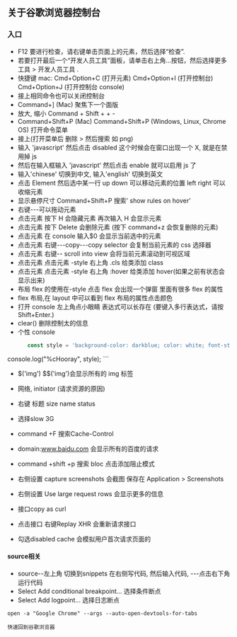 ## 关于谷歌浏览器控制台

### 入口

- F12 要进行检查，请右键单击页面上的元素，然后选择“检查”.
- 若要打开最后一个“开发人员工具”面板，请单击右上角...按钮，然后选择更多工具 > 开发人员工具 .
- 快捷键 mac: Cmd+Option+C (打开元素) Cmd+Option+I (打开控制台) Cmd+Option+J (打开控制台 console)
- 接上相同命令也可以关闭控制台
- Command+] (Mac) 聚焦下一个面版
- 放大, 缩小 Command + Shift + + -
- Command+Shift+P (Mac) Command+Shift+P (Windows, Linux, Chrome OS) 打开命令菜单
- 接上(打开菜单后 删除 > 然后搜索 如 png)
- 输入 'javascript' 然后点击 disabled 这个时候会在窗口出现一个 X, 就是在禁用掉 js
- 然后在输入框输入 'javascript' 然后点击 enable 就可以启用 js 了
- 输入'chinese' 切换到中文, 输入'english' 切换到英文
- 点击 Element 然后选中某一行 up down 可以移动元素的位置 left right 可以收缩元素
- 显示悬停尺寸 Command+Shift+P 搜索' show rules on hover'
- 右键---可以拖动元素
- 点击元素 按下 H 会隐藏元素 再次输入 H 会显示元素
- 点击元素 按下 Delete 会删除元素 (按下 command+z 会恢复删除的元素)
- 点击元素 在 console 输入$0 会显示当前选中的元素
- 点击元素 右键---copy---copy selector 会复制当前元素的 css 选择器
- 点击元素 右键-- scroll into view 会将当前元素滚动到可视区域
- 点击元素 点击元素 -style 右上角 .cls 给类添加 class
- 点击元素 点击元素 -style 右上角 :hover 给类添加 hover(如果之前有状态会显示出来)
- 布局 flex 的使用在-style 点击 flex 会出现一个弹窗 里面有很多 flex 的属性
- flex 布局,在 layout 中可以看到 flex 布局的属性点击颜色
- 打开 console 左上角点小眼睛 表达式可以长存在 (要键入多行表达式，请按 Shift+Enter.)
- clear() 删除控制太的信息
- 个性 console
  ```js
     const style = 'background-color: darkblue; color: white; font-style: italic; border: 5px solid hotpink; font-size: 2em;'
console.log("%cHooray", style);
    ```
- $('img')  $$('img')会显示所有的 img 标签

- 网络, initiator (请求资源的原因)
- 右键 标题 size name status 
- 选择slow 3G
- command +F 搜索Cache-Control
- domain:www.baidu.com 会显示所有的百度的请求
- command +shift +p  搜索 bloc 点击添加阻止模式
- 右侧设置 capture screenshots  会截图 保存在 Application > Screenshots
- 右侧设置 Use large request rows 会显示更多的信息
- 接口copy as curl

- 点击接口 右键Replay XHR 会重新请求接口
- 勾选disabled cache 会模拟用户首次请求页面的







#### source相关
 - source--左上角 切换到snippets 在右侧写代码, 然后输入代码, ---点击右下角运行代码
 - Select Add conditional breakpoint... 选择条件断点
 - Select Add logpoint... 选择日志断点
 

```shell
open -a "Google Chrome" --args --auto-open-devtools-for-tabs

快速回到谷歌浏览器
```
